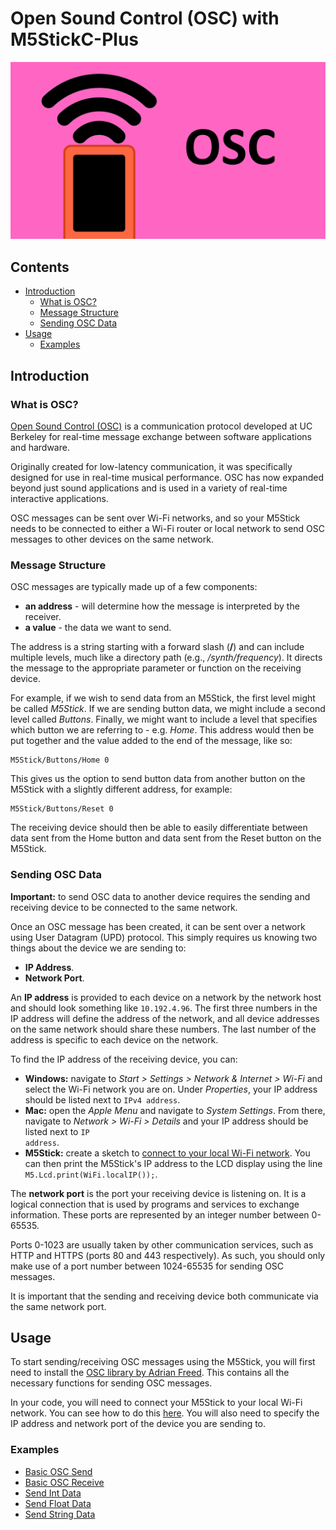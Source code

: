 # Open Sound Control (OSC) with M5StickC-Plus

![](images/Thumbnail_M5Stick_OSC.png)

## Contents

- [Introduction](#introduction)
    - [What is OSC?](#what-is-osc)
    - [Message Structure](#message-structure)
    - [Sending OSC Data](#sending-osc-data)
- [Usage](#usage)
    - [Examples](#examples)

## Introduction
### What is OSC?
[Open Sound Control (OSC)](https://opensoundcontrol.stanford.edu/) is a communication protocol developed at UC Berkeley for real-time message exchange between software applications and hardware.

Originally created for low-latency communication, it was specifically designed for use in real-time musical performance. OSC has now expanded beyond just sound applications and is used in a variety of real-time interactive applications.

OSC messages can be sent over Wi-Fi networks, and so your M5Stick needs to be connected to either a Wi-Fi router or local network to send OSC messages to other devices on the same network.

### Message Structure
OSC messages are typically made up of a few components:

- **an address** - will determine how the message is interpreted by the receiver.
- **a value** - the data we want to send.

The address is a string starting with a forward slash (**/**) and can include multiple levels, much like a directory path (e.g., */synth/frequency*). It directs the message to the appropriate parameter or function on the receiving device.

For example, if we wish to send data from an M5Stick, the first level might be called *M5Stick*. If we are sending button data, we might include a second level called *Buttons*. Finally, we might want to include a level that specifies which button we are referring to - e.g. *Home*. This address would then be put together and the value added to the end of the message, like so:

```
M5Stick/Buttons/Home 0
```

This gives us the option to send button data from another button on the M5Stick with a slightly different address, for example:

```
M5Stick/Buttons/Reset 0
```

The receiving device should then be able to easily differentiate between data sent from the Home button and data sent from the Reset button on the M5Stick.

### Sending OSC Data
**Important:** to send OSC data to another device requires the sending and receiving device to be connected to the same network.

Once an OSC message has been created, it can be sent over a network using User Datagram (UPD) protocol. This simply requires us knowing two things about the device we are sending to:

- **IP Address**.
- **Network Port**.

An **IP address** is provided to each device on a network by the network host and should look something like <code>10.192.4.96</code>. The first three numbers in the IP address will define the address of the network, and all device addresses on the same network should share these numbers. The last number of the address is specific to each device on the network.

To find the IP address of the receiving device, you can:

- **Windows:** navigate to *Start > Settings > Network & Internet > Wi-Fi* and select the Wi-Fi network you are on. Under *Properties*, your IP address should be listed next to <code>IPv4 address</code>.
- **Mac:** open the *Apple Menu* and navigate to *System Settings*. From there, navigate to *Network > Wi-Fi > Details* and your IP address should be listed next to <code>IP address</code>.
- **M5Stick:** create a sketch to [connect to your local Wi-Fi network](/examples/Wireless-Communication/Wi-Fi/README.md). You can then print the M5Stick's IP address to the LCD display using the line <code>M5.Lcd.print(WiFi.localIP());</code>. 

The **network port** is the port your receiving device is listening on. It is a logical connection that is used by programs and services to exchange information. These ports are represented by an integer number between 0-65535.

Ports 0-1023 are usually taken by other communication services, such as HTTP and HTTPS (ports 80 and 443 respectively). As such, you should only make use of a port number between 1024-65535 for sending OSC messages.

It is important that the sending and receiving device both communicate via the same network port.

## Usage
To start sending/receiving OSC messages using the M5Stick, you will first need to install the [OSC library by Adrian Freed](https://github.com/CNMAT/OSC). This contains all the necessary functions for sending OSC messages.

In your code, you will need to connect your M5Stick to your local Wi-Fi network. You can see how to do this [here](/examples/Wireless-Communication/Wi-Fi/README.md). You will also need to specify the IP address and network port of the device you are sending to.

### Examples
- [Basic OSC Send](BasicOSCSend/BasicOSCSend.ino)
- [Basic OSC Receive](BasicOSCReceive/BasicOSCReceive.ino)
- [Send Int Data](SendInt_Counter/SendInt_Counter.ino)
- [Send Float Data](SendFloat_IMU/SendFloat_IMU.ino)
- [Send String Data](SendTxt_HelloWorld/SendTxt_HelloWorld.ino)